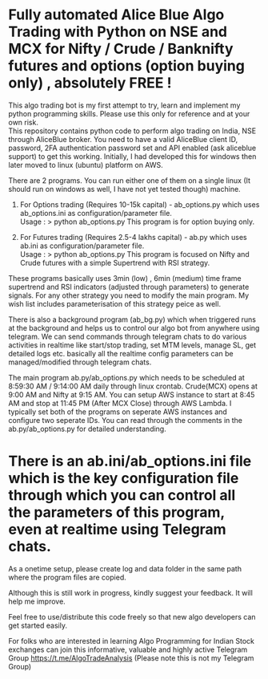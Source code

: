 # Fully automated Alice Blue Algo Trading with Python on NSE and MCX for Nifty / Crude / Banknifty futures and options (option buying only) , absolutely FREE !
This algo trading bot is my first attempt to try, learn and implement my python programming skills. Please use this only for reference and at your own risk.  
This repository contains python code to perform algo trading on India, NSE through AliceBlue broker. 
You need to have a valid AliceBlue client ID, password, 2FA authentication password set and API enabled (ask aliceblue support) to get this working.
Initially, I had developed this for windows then later moved to linux (ubuntu) platform on AWS.

There are 2 programs. You can run either one of them on a single linux (It should run on windows as well, I have not yet tested though) machine.  
1. For Options trading (Requires 10-15k capital) - ab_options.py which uses ab_options.ini as configuration/parameter file.
   <br>Usage : > python ab_options.py 
   This program is for option buying only.
   
2. For Futures trading (Requires 2.5-4 lakhs capital) - ab.py which uses ab.ini as configuration/parameter file.
   <br>Usage : > python ab_options.py
   This program is focused on Nifty and Crude futures with a simple Supertrend with RSI strategy.
   
These programs basically uses 3min (low) , 6min (medium) time frame supertrend and RSI indicators (adjusted through parameters) to generate signals. For any other strategy you need to modify the main program. My wish list includes parameterisation of this strategy peice as well. 

There is also a background program (ab_bg.py) which when triggered runs at the background and helps us to control our algo bot from anywhere using telegram. 
We can send commands through telegram chats to do various activities in realtime like start/stop trading, set MTM levels, manage SL, get detailed logs etc. 
basically all the realtime config parameters can be managed/modified through telegram chats.    

The main program ab.py/ab_options.py which needs to be scheduled at 8:59:30 AM / 9:14:00 AM daily through linux crontab. 
Crude(MCX) opens at 9:00 AM and Nifty at 9:15 AM.
You can setup AWS instance to start at 8:45 AM and stop at 11:45 PM (After MCX Close) through AWS Lambda. 
I typically set both of the programs on seperate AWS instances and configure two seperate IDs. 
You can read through the comments in the ab.py/ab_options.py for detailed understanding. 
# There is an ab.ini/ab_options.ini file which is the key configuration file through which you can control all the parameters of this program, even at realtime using Telegram chats. 

As a onetime setup, please create log and data folder in the same path where the program files are copied.

Although this is still work in progress, kindly suggest your feedback. It will help me improve.

Feel free to use/distribute this code freely so that new algo developers can get started easily.  

For folks who are interested in learning Algo Programming for Indian Stock exchanges can join this informative, valuable and highly active Telegram Group
https://t.me/AlgoTradeAnalysis
(Please note this is not my Telegram Group)
